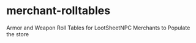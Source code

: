 # merchant-rolltables
Armor and Weapon Roll Tables for LootSheetNPC Merchants to Populate the store
